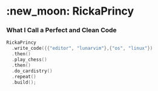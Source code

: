 <h1>:new_moon: RickaPrincy</h1>

### What I Call a Perfect and Clean Code

```cpp
RickaPrincy
  .write_code({{"editor", "lunarvim"},{"os", "linux"})
  .then()
  .play_chess()
  .then()
  .do_cardistry()
  .repeat()
  .build();
```
